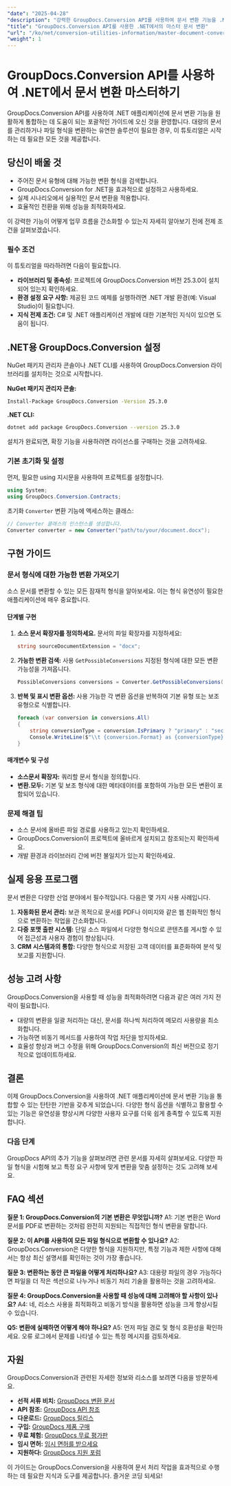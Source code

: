 ```yaml
---
"date": "2025-04-28"
"description": "강력한 GroupDocs.Conversion API를 사용하여 문서 변환 기능을 .NET 애플리케이션에 통합하는 방법을 알아보세요. 이 가이드에서는 설정, 실제 사용 사례, 그리고 성능 최적화에 대해 다룹니다."
"title": "GroupDocs.Conversion API를 사용한 .NET에서의 마스터 문서 변환"
"url": "/ko/net/conversion-utilities-information/master-document-conversion-dotnet-groupdocs/"
"weight": 1
---
```


# GroupDocs.Conversion API를 사용하여 .NET에서 문서 변환 마스터하기

GroupDocs.Conversion API를 사용하여 .NET 애플리케이션에 문서 변환 기능을 원활하게 통합하는 데 도움이 되는 포괄적인 가이드에 오신 것을 환영합니다. 대량의 문서를 관리하거나 파일 형식을 변환하는 유연한 솔루션이 필요한 경우, 이 튜토리얼은 시작하는 데 필요한 모든 것을 제공합니다.

## 당신이 배울 것
- 주어진 문서 유형에 대해 가능한 변환 형식을 검색합니다.
- GroupDocs.Conversion for .NET을 효과적으로 설정하고 사용하세요.
- 실제 시나리오에서 실용적인 문서 변환을 적용합니다.
- 효율적인 전환을 위해 성능을 최적화하세요.

이 강력한 기능이 어떻게 업무 흐름을 간소화할 수 있는지 자세히 알아보기 전에 전제 조건을 살펴보겠습니다.

### 필수 조건
이 튜토리얼을 따라하려면 다음이 필요합니다.
- **라이브러리 및 종속성:** 프로젝트에 GroupDocs.Conversion 버전 25.3.0이 설치되어 있는지 확인하세요.
- **환경 설정 요구 사항:** 제공된 코드 예제를 실행하려면 .NET 개발 환경(예: Visual Studio)이 필요합니다.
- **지식 전제 조건:** C# 및 .NET 애플리케이션 개발에 대한 기본적인 지식이 있으면 도움이 됩니다.

## .NET용 GroupDocs.Conversion 설정
NuGet 패키지 관리자 콘솔이나 .NET CLI를 사용하여 GroupDocs.Conversion 라이브러리를 설치하는 것으로 시작합니다.

**NuGet 패키지 관리자 콘솔:**
```bash
Install-Package GroupDocs.Conversion -Version 25.3.0
```

**\.NET CLI:**
```bash
dotnet add package GroupDocs.Conversion --version 25.3.0
```

설치가 완료되면, 확장 기능을 사용하려면 라이선스를 구매하는 것을 고려하세요.

### 기본 초기화 및 설정
먼저, 필요한 using 지시문을 사용하여 프로젝트를 설정합니다.

```csharp
using System;
using GroupDocs.Conversion.Contracts;
```

초기화 `Converter` 변환 기능에 액세스하는 클래스:

```csharp
// Converter 클래스의 인스턴스를 생성합니다.
Converter converter = new Converter("path/to/your/document.docx");
```

## 구현 가이드

### 문서 형식에 대한 가능한 변환 가져오기
소스 문서를 변환할 수 있는 모든 잠재적 형식을 알아보세요. 이는 형식 유연성이 필요한 애플리케이션에 매우 중요합니다.

#### 단계별 구현
1. **소스 문서 확장자를 정의하세요.** 문서의 파일 확장자를 지정하세요:
   ```csharp
   string sourceDocumentExtension = "docx";
   ```
2. **가능한 변환 검색:** 사용 `GetPossibleConversions` 지정된 형식에 대한 모든 변환 가능성을 가져옵니다.
   ```csharp
   PossibleConversions conversions = Converter.GetPossibleConversions(sourceDocumentExtension);
   ```
3. **반복 및 표시 변환 옵션:** 사용 가능한 각 변환 옵션을 반복하여 기본 유형 또는 보조 유형으로 식별합니다.
   ```csharp
   foreach (var conversion in conversions.All)
   {
       string conversionType = conversion.IsPrimary ? "primary" : "secondary";
       Console.WriteLine($"\\t {conversion.Format} as {conversionType} conversion.");
   }
   ```

#### 매개변수 및 구성
- **소스문서 확장자:** 쿼리할 문서 형식을 정의합니다.
- **변환.모두:** 기본 및 보조 형식에 대한 메타데이터를 포함하여 가능한 모든 변환이 포함되어 있습니다.

### 문제 해결 팁
- 소스 문서에 올바른 파일 경로를 사용하고 있는지 확인하세요.
- GroupDocs.Conversion이 프로젝트에 올바르게 설치되고 참조되는지 확인하세요.
- 개발 환경과 라이브러리 간에 버전 불일치가 있는지 확인하세요.

## 실제 응용 프로그램
문서 변환은 다양한 산업 분야에서 필수적입니다. 다음은 몇 가지 사용 사례입니다.
1. **자동화된 문서 관리:** 보관 목적으로 문서를 PDF나 이미지와 같은 웹 친화적인 형식으로 변환하는 작업을 간소화합니다.
2. **다중 포맷 출판 시스템:** 단일 소스 파일에서 다양한 형식으로 콘텐츠를 게시할 수 있어 접근성과 사용자 경험이 향상됩니다.
3. **CRM 시스템과의 통합:** 다양한 형식으로 저장된 고객 데이터를 표준화하여 분석 및 보고를 지원합니다.

## 성능 고려 사항
GroupDocs.Conversion을 사용할 때 성능을 최적화하려면 다음과 같은 여러 가지 전략이 필요합니다.
- 대량의 변환을 일괄 처리하는 대신, 문서를 하나씩 처리하여 메모리 사용량을 최소화합니다.
- 가능하면 비동기 메서드를 사용하여 작업 차단을 방지하세요.
- 효율성 향상과 버그 수정을 위해 GroupDocs.Conversion의 최신 버전으로 정기적으로 업데이트하세요.

## 결론
이제 GroupDocs.Conversion을 사용하여 .NET 애플리케이션에 문서 변환 기능을 통합할 수 있는 탄탄한 기반을 갖추게 되었습니다. 다양한 형식 옵션을 식별하고 활용할 수 있는 기능은 유연성을 향상시켜 다양한 사용자 요구를 더욱 쉽게 충족할 수 있도록 지원합니다.

### 다음 단계
GroupDocs API의 추가 기능을 살펴보려면 관련 문서를 자세히 살펴보세요. 다양한 파일 형식을 시험해 보고 특정 요구 사항에 맞게 변환을 맞춤 설정하는 것도 고려해 보세요.

## FAQ 섹션
**질문 1: GroupDocs.Conversion의 기본 변환은 무엇입니까?**
A1: 기본 변환은 Word 문서를 PDF로 변환하는 것처럼 완전히 지원되는 직접적인 형식 변환을 말합니다.

**질문 2: 이 API를 사용하여 모든 파일 형식으로 변환할 수 있나요?**
A2: GroupDocs.Conversion은 다양한 형식을 지원하지만, 특정 기능과 제한 사항에 대해서는 항상 최신 설명서를 확인하는 것이 가장 좋습니다.

**질문 3: 변환하는 동안 큰 파일을 어떻게 처리하나요?**
A3: 대용량 파일의 경우 가능하다면 파일을 더 작은 섹션으로 나누거나 비동기 처리 기술을 활용하는 것을 고려하세요.

**질문 4: GroupDocs.Conversion을 사용할 때 성능에 대해 고려해야 할 사항이 있나요?**
A4: 네, 리소스 사용을 최적화하고 비동기 방식을 활용하면 성능을 크게 향상시킬 수 있습니다.

**Q5: 변환에 실패하면 어떻게 해야 하나요?**
A5: 먼저 파일 경로 및 형식 호환성을 확인하세요. 오류 로그에서 문제를 나타낼 수 있는 특정 메시지를 검토하세요.

## 자원
GroupDocs.Conversion과 관련된 자세한 정보와 리소스를 보려면 다음을 방문하세요.
- **선적 서류 비치:** [GroupDocs 변환 문서](https://docs.groupdocs.com/conversion/net/)
- **API 참조:** [GroupDocs API 참조](https://reference.groupdocs.com/conversion/net/)
- **다운로드:** [GroupDocs 릴리스](https://releases.groupdocs.com/conversion/net/)
- **구입:** [GroupDocs 제품 구매](https://purchase.groupdocs.com/buy)
- **무료 체험:** [GroupDocs 무료 평가판](https://releases.groupdocs.com/conversion/net/)
- **임시 면허:** [임시 면허를 받으세요](https://purchase.groupdocs.com/temporary-license/)
- **지원하다:** [GroupDocs 지원 포럼](https://forum.groupdocs.com/c/conversion/10)

이 가이드는 GroupDocs.Conversion을 사용하여 문서 처리 작업을 효과적으로 수행하는 데 필요한 지식과 도구를 제공합니다. 즐거운 코딩 되세요!